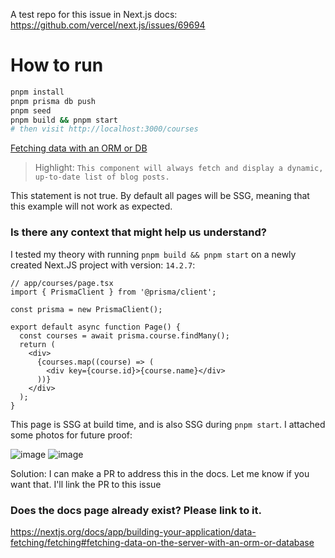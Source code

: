 A test repo for this issue in Next.js docs: https://github.com/vercel/next.js/issues/69694

# How to run
```bash
pnpm install
pnpm prisma db push
pnpm seed
pnpm build && pnpm start
# then visit http://localhost:3000/courses
```

[Fetching data with an ORM or DB](https://nextjs.org/docs/app/building-your-application/data-fetching/fetching#fetching-data-on-the-server-with-an-orm-or-database) 

> Highlight: `This component will always fetch and display a dynamic, up-to-date list of blog posts.`

This statement is not true. By default all pages will be SSG, meaning that this example will not work as expected. 

### Is there any context that might help us understand?

I tested my theory with running `pnpm build && pnpm start` on a newly created Next.JS project with version: `14.2.7`:

```tsx
// app/courses/page.tsx
import { PrismaClient } from '@prisma/client';

const prisma = new PrismaClient();

export default async function Page() {
  const courses = await prisma.course.findMany();
  return (
    <div>
      {courses.map((course) => (
        <div key={course.id}>{course.name}</div>
      ))}
    </div>
  );
}
```
This page is SSG at build time, and is also SSG during `pnpm start`. I attached some photos for future proof:

![image](https://github.com/user-attachments/assets/8943b15f-63e2-4d85-a232-dffbbcf89c39)
![image](https://github.com/user-attachments/assets/adfb633c-e96c-42ac-84c1-1d39d854a619)

Solution:
I can make a PR to address this in the docs. Let me know if you want that. I'll link the PR to this issue

### Does the docs page already exist? Please link to it.

https://nextjs.org/docs/app/building-your-application/data-fetching/fetching#fetching-data-on-the-server-with-an-orm-or-database
